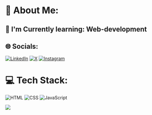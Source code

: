 # 💫 About Me:
## 🔭 I'm Currently learning: Web-development


## 🌐 Socials:
[![LinkedIn](https://img.shields.io/badge/LinkedIn-%230077B5.svg?logo=linkedin&logoColor=white)](https://www.linkedin.com/in/ashutoshraj1122?lipi=urn%3Ali%3Apage%3Ad_flagship3_profile_view_base_contact_details%3B4h6GE3V8Qd20amtbr6ewPQ%3D%3D)       [![X](https://img.shields.io/badge/X-black.svg?logo=X&logoColor=white)](https://x.com/AshutoshRaj1122)       [![Instagram](https://img.shields.io/badge/Instagram-%23E4405F.svg?logo=Instagram&logoColor=white)](https://www.instagram.com/ashutoshraj1122/)

# 💻 Tech Stack:
![HTML](https://img.shields.io/badge/html5-%23E34F26.svg?style=for-the-badge&logo=html5&logoColor=white) ![CSS](https://img.shields.io/badge/css3-%231572B6.svg?style=for-the-badge&logo=css3&logoColor=white) ![JavaScript](https://img.shields.io/badge/javascript-%23323330.svg?style=for-the-badge&logo=javascript&logoColor=%23F7DF1E)
<!-- # 📊 GitHub Stats:
![](https://github-readme-stats.vercel.app/api?username=AshutoshRaj1122&theme=dark&hide_border=false&include_all_commits=true&count_private=false)<br/>
![](https://github-readme-streak-stats.herokuapp.com/?user=AshutoshRaj1122&theme=dark&hide_border=false)<br/> -->
![](https://github-readme-stats.vercel.app/api/top-langs/?username=AshutoshRaj1122&theme=dark&hide_border=false&include_all_commits=true&count_private=false&layout=compact)


<!-- Proudly created with GPRM ( https://gprm.itsvg.in ) -->
